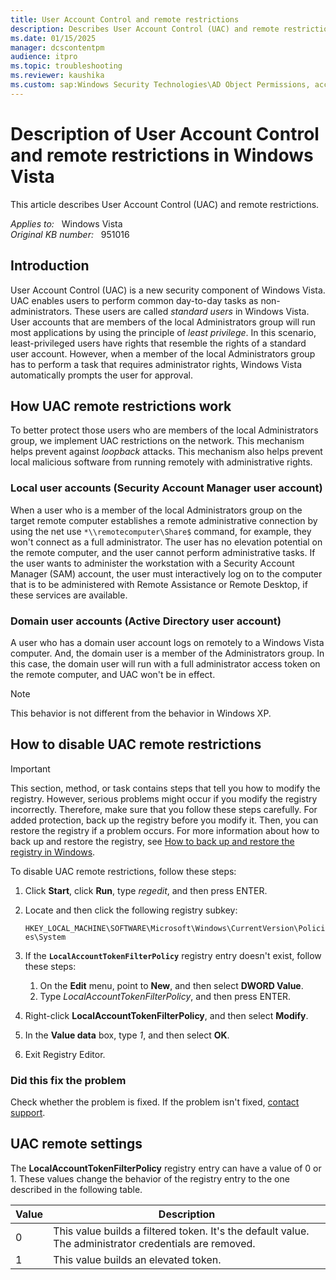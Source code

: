 ```yaml
---
title: User Account Control and remote restrictions
description: Describes User Account Control (UAC) and remote restrictions in Windows Vista.
ms.date: 01/15/2025
manager: dcscontentpm
audience: itpro
ms.topic: troubleshooting
ms.reviewer: kaushika
ms.custom: sap:Windows Security Technologies\AD Object Permissions, access control, delegation, AdminSDHolder and auditing, csstroubleshoot
---
```

# Description of User Account Control and remote restrictions in Windows Vista

This article describes User Account Control (UAC) and remote restrictions.

_Applies to:_ &nbsp; Windows Vista  
_Original KB number:_ &nbsp; 951016

## Introduction

User Account Control (UAC) is a new security component of Windows Vista. UAC enables users to perform common day-to-day tasks as non-administrators. These users are called _standard users_ in Windows Vista. User accounts that are members of the local Administrators group will run most applications by using the principle of _least privilege_. In this scenario, least-privileged users have rights that resemble the rights of a standard user account. However, when a member of the local Administrators group has to perform a task that requires administrator rights, Windows Vista automatically prompts the user for approval.

## How UAC remote restrictions work

To better protect those users who are members of the local Administrators group, we implement UAC restrictions on the network. This mechanism helps prevent against _loopback_ attacks. This mechanism also helps prevent local malicious software from running remotely with administrative rights.

### Local user accounts (Security Account Manager user account)

When a user who is a member of the local Administrators group on the target remote computer establishes a remote administrative connection by using the net use `*\\remotecomputer\Share$` command, for example, they won't connect as a full administrator. The user has no elevation potential on the remote computer, and the user cannot perform administrative tasks. If the user wants to administer the workstation with a Security Account Manager (SAM) account, the user must interactively log on to the computer that is to be administered with Remote Assistance or Remote Desktop, if these services are available.

### Domain user accounts (Active Directory user account)

A user who has a domain user account logs on remotely to a Windows Vista computer. And, the domain user is a member of the Administrators group. In this case, the domain user will run with a full administrator access token on the remote computer, and UAC won't be in effect.

> [!NOTE]
> This behavior is not different from the behavior in Windows XP.

## How to disable UAC remote restrictions

> [!IMPORTANT]
> This section, method, or task contains steps that tell you how to modify the registry. However, serious problems might occur if you modify the registry incorrectly. Therefore, make sure that you follow these steps carefully. For added protection, back up the registry before you modify it. Then, you can restore the registry if a problem occurs. For more information about how to back up and restore the registry, see [How to back up and restore the registry in Windows](https://support.microsoft.com/help/322756).

To disable UAC remote restrictions, follow these steps:

1. Click **Start**, click **Run**, type _regedit_, and then press ENTER.

2. Locate and then click the following registry subkey:

    `HKEY_LOCAL_MACHINE\SOFTWARE\Microsoft\Windows\CurrentVersion\Policies\System`

3. If the **`LocalAccountTokenFilterPolicy`** registry entry doesn't exist, follow these steps:

    1. On the **Edit** menu, point to **New**, and then select **DWORD Value**.
    2. Type _LocalAccountTokenFilterPolicy_, and then press ENTER.

4. Right-click **LocalAccountTokenFilterPolicy**, and then select **Modify**.
5. In the **Value data** box, type _1_, and then select **OK**.
6. Exit Registry Editor.

### Did this fix the problem

Check whether the problem is fixed. If the problem isn't fixed, [contact support](https://support.microsoft.com/contactus/).

## UAC remote settings

The **LocalAccountTokenFilterPolicy** registry entry can have a value of 0 or 1. These values change the behavior of the registry entry to the one described in the following table.

|Value|Description|
|---|---|
|0|This value builds a filtered token. It's the default value. The administrator credentials are removed.|
|1|This value builds an elevated token.|
  
